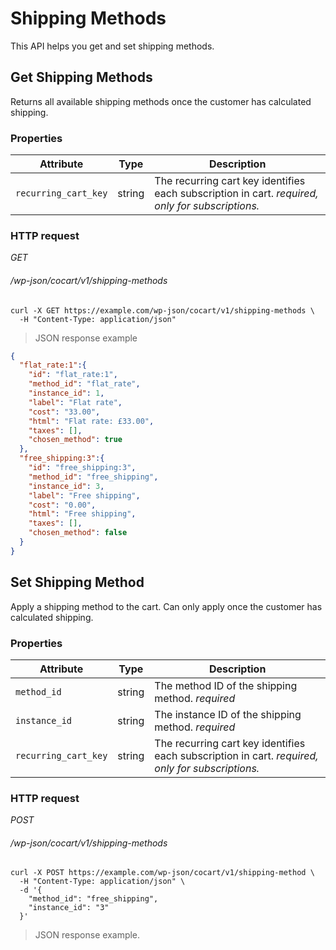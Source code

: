 # Shipping Methods #

This API helps you get and set shipping methods.

## Get Shipping Methods ##

Returns all available shipping methods once the customer has calculated shipping.

### Properties ###

| Attribute            | Type   | Description       |
| -------------------- | ------ | ----------------- |
| `recurring_cart_key` | string | The recurring cart key identifies each subscription in cart. <i class="label label-info">required, only for subscriptions.</i> |

### HTTP request ###

<div class="api-endpoint">
  <div class="endpoint-data">
    <i class="label label-get">GET</i>
    <h6>/wp-json/cocart/v1/shipping-methods</h6>
  </div>
</div>

```shell
curl -X GET https://example.com/wp-json/cocart/v1/shipping-methods \
  -H "Content-Type: application/json"
```

> JSON response example

```json
{
  "flat_rate:1":{
    "id": "flat_rate:1",
    "method_id": "flat_rate",
    "instance_id": 1,
    "label": "Flat rate",
    "cost": "33.00",
    "html": "Flat rate: £33.00",
    "taxes": [],
    "chosen_method": true
  },
  "free_shipping:3":{
    "id": "free_shipping:3",
    "method_id": "free_shipping",
    "instance_id": 3,
    "label": "Free shipping",
    "cost": "0.00",
    "html": "Free shipping",
    "taxes": [],
    "chosen_method": false
  }
}
```

## Set Shipping Method ##

Apply a shipping method to the cart. Can only apply once the customer has calculated shipping.

### Properties ###

| Attribute            | Type   | Description       |
| -------------------- | ------ | ----------------- |
| `method_id`          | string | The method ID of the shipping method. <i class="label label-info">required</i> |
| `instance_id`        | string | The instance ID of the shipping method. <i class="label label-info">required</i> |
| `recurring_cart_key` | string | The recurring cart key identifies each subscription in cart. <i class="label label-info">required, only for subscriptions.</i> |

### HTTP request ###

<div class="api-endpoint">
  <div class="endpoint-data">
    <i class="label label-post">POST</i>
    <h6>/wp-json/cocart/v1/shipping-methods</h6>
  </div>
</div>

```shell
curl -X POST https://example.com/wp-json/cocart/v1/shipping-method \
  -H "Content-Type: application/json" \
  -d '{
    "method_id": "free_shipping",
    "instance_id": "3"
  }'
```

> JSON response example.

```json
```
